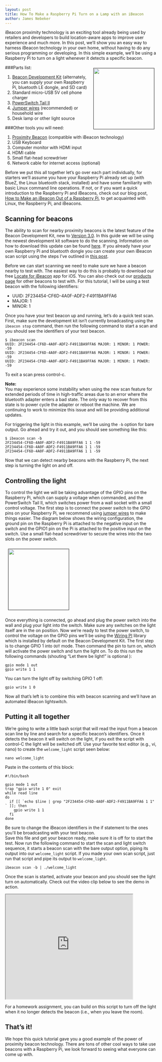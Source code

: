 ```yaml
---
layout: post
title: How To Make a Raspberry Pi Turn on a Lamp with an iBeacon
author: James Nebeker
---
```


iBeacon proximity technology is an exciting tool already being used by retailers and developers to build location-aware apps to improve user experience and much more.  In this post, we’ll show you an easy way to harness iBeacon technology in your own home, without having to do any serious programming or developing.  In this simple example, we’ll be using a Raspberry Pi to turn on a light whenever it detects a specific beacon.

<img style="margin:10px; height: 200px; border: thin solid #333;float:right;" src='/img/pibeacon.jpg'>


###Parts list:

1. [Beacon Development Kit](http://developer.radiusnetworks.com/ibeacon/ibeacon-development-kit.html) (alternately, you can supply your own Raspberry Pi, bluetooth LE dongle, and SD card)
2. Standard micro-USB 5V cell phone charger
3. [PowerSwitch Tail II](http://www.amazon.com/POWERSWITCHTAIL-COM-PowerSwitch-Tail-II/dp/B00B888VHM/ref=sr_sp-atf_title_1_1?ie=UTF8&qid=1398462203&sr=8-1&keywords=powerswitch+tail)
4. [Jumper wires](http://www.robotmesh.com/jumper-wires-7-8-f-m-10-pack) (recommended) or household wire
5. Desk lamp or other light source

###Other tools you will need:

1. [Proximity Beacon](http://www.radiusnetworks.com/ibeacon/buy-beacons.html) (compatible with iBeacon technology)
2. USB Keyboard
3. Computer monitor with HDMI input
4. HDMI cable
5. Small flat-head screwdriver
6. Network cable for internet access (optional)

Before we put this all together let’s go over each part individually, for starters we’ll assume you have your Raspberry Pi already set up (with BlueZ, the Linux bluetooth stack, installed) and have some familiarity with basic Linux command line operations.  If not, or if you want a quick introduction to the Raspberry Pi and iBeacons, check out our blog post, [How to Make an iBeacon Out of a Raspberry Pi](http://developer.radiusnetworks.com/2013/10/09/how-to-make-an-ibeacon-out-of-a-raspberry-pi.html), to get acquainted with Linux,  the Raspberry Pi, and iBeacons.  

## Scanning for beacons

The ability to scan for nearby proximity beacons is the latest feature of the Beacon Development Kit, new to [Version 3.0](http://developer.radiusnetworks.com/2014/04/27/ibeacon-development-kit-version-3.html).  In this guide we will be using the newest development kit software to do the scanning.  Information on how to download this update can be found [here](http://developer.radiusnetworks.com/ibeacon/beacon-dev-kit-update.html).  If you already have your own Raspberry Pi and bluetooth dongle you can create your own iBeacon scan script using the steps I’ve outlined in [this post](http://stackoverflow.com/a/21790504/1461050).  

Before we can start scanning we need to make sure we have a beacon nearby to test with.  The easiest way to do this is probably to download our free [Locate for iBeacon](https://itunes.apple.com/us/app/locate-for-ibeacon/id738709014?mt=8) app for iOS.  You can also check out our [products page](http://www.radiusnetworks.com/ibeacon/buy-beacons.html) for other beacons to test with.  For this tutorial, I will be using a test beacon with the following identifiers:

* UUID: 2F234454-CF6D-4A0F-ADF2-F4911BA9FFA6 
* MAJOR: 1 
* MINOR: 1

Once you have your test beacon up and running, let’s do a quick test scan.  First, make sure the development kit isn’t currently broadcasting using the `ibeacon stop` command, then run the following command to start a scan and you should see the identifiers of your test beacon.

```
$ ibeacon scan
UUID: 2F234454-CF6D-4A0F-ADF2-F4911BA9FFA6 MAJOR: 1 MINOR: 1 POWER: -59
UUID: 2F234454-CF6D-4A0F-ADF2-F4911BA9FFA6 MAJOR: 1 MINOR: 1 POWER: -59
UUID: 2F234454-CF6D-4A0F-ADF2-F4911BA9FFA6 MAJOR: 1 MINOR: 1 POWER: -59
```

To exit a scan press control-c. 

<div style="font-weight: bold;">Note:</div> You may experience some instability when using the new scan feature for extended periods of time in high-traffic areas due to an error where the bluetooth adapter enters a bad state.  The only way to recover from this state is to power cycle the adapter or reboot the machine.  We are continuing to work to minimize this issue and will be providing additional updates.    

For triggering the light in this example, we’ll be using the `-b` option for bare output.  Go ahead and try it out, and you should see something like this:

```
$ ibeacon scan -b
2F234454-CF6D-4A0F-ADF2-F4911BA9FFA6 1 1 -59
2F234454-CF6D-4A0F-ADF2-F4911BA9FFA6 1 1 -59
2F234454-CF6D-4A0F-ADF2-F4911BA9FFA6 1 1 -59
```

Now that we can detect nearby beacons with the Raspberry Pi, the next step is turning the light on and off.

## Controlling the light

To control the light we will be taking advantage of the GPIO pins on the Raspberry Pi, which can supply a voltage when commanded, and the PowerSwitch Tail II, which switches power from a wall socket with a small control voltage.  The first step is to connect the power switch to the GPIO pins on your Raspberry Pi, we recommend using [jumper wires](http://www.robotmesh.com/jumper-wires-7-8-f-m-10-pack) to make things easier.  The diagram below shows the wiring configuration, the ground pin on the Raspberry Pi is attached to the negative input on the switch and the GPIO1 pin on the Pi is attached to the positive input on the switch.  Use a small flat-head screwdriver to secure the wires into the two slots on the power switch.

<img style="margin:10px; height: 200px; border: thin solid #333;float:middle;" src='http://i.imgur.com/3bHlrVG.png'>

Once everything is connected, go ahead and plug the power switch into the wall and plug your light into the switch.  Make sure any switches on the light itself are in the on position.  Now we’re ready to test the power switch, to control the voltage on the GPIO pins we’ll be using the [Wiring PI](https://projects.drogon.net/raspberry-pi/wiringpi/) library which is installed by default on the Beacon Development Kit.  The first step is to change GPIO 1 into `OUT` mode.  Then command the pin to turn on, which will activate the power switch and turn the light on.  To do this run the following commands (shouting “Let there be light!” is optional ):

```
gpio mode 1 out
gpio write 1 1 
```

You can turn the light off by switching GPIO 1 off:

```
gpio write 1 0
```

Now all that’s left is to combine this with beacon scanning and we’ll have an automated iBeacon lightswitch.  
 
## Putting it all together

We’re going to write a little bash script that will read the input from a beacon scan line by line and search for a specific beacon’s identifiers.  Once it detects the beacon it will switch on the light, if you exit the script with control-C the light will be switched off.  Use your favorite text editor (e.g., vi, nano) to create the `welcome_light` script seen below:

```
nano welcome_light
```

Paste in the contents of this block:

```
#!/bin/bash

gpio mode 1 out
trap "gpio write 1 0" exit
while read line
do
  if [[ `echo $line | grep "2F234454-CF6D-4A0F-ADF2-F4911BA9FFA6 1 1" ` ]]; then
    gpio write 1 1
  fi
done
```

Be sure to change the iBeacon identifiers in the if statement to the ones you'll be broadcasting with your test beacon.  
Save this file and get your beacon ready, make sure it is off for to start the test.  Now run the following command to start the scan and light switch sequence, it starts a beacon scan with the bare output option, piping its output into our `welcome_light` script.  If you made your own scan script, just run that script and pipe its output to `welcome_light`.

```
ibeacon scan -b | ./welcome_light
```

Once the scan is started, activate your beacon and you should see the light turn on automatically.  Check out the video clip below to see the demo in action.

<iframe width="420" height="345"
src="https://www.youtube.com/watch?v=hJ3OjPlCtsc">
</iframe>

For a homework assignment, you can build on this script to turn off the light when it no longer detects the beacon (i.e., when you leave the room).  	

## That’s it!

We hope this quick tutorial gave you a good example of the power of proximity beacon technology.  There are tons of other cool ways to take use beacons with a Raspberry Pi, we look forward to seeing what everyone can come up with.  

